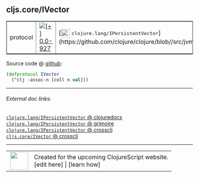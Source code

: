 ## cljs.core/IVector



 <table border="1">
<tr>
<td>protocol</td>
<td><a href="https://github.com/cljsinfo/cljs-api-docs/tree/0.0-927"><img valign="middle" alt="[+] 0.0-927" title="Added in 0.0-927" src="https://img.shields.io/badge/+-0.0--927-lightgrey.svg"></a> </td>
<td>
[<img height="24px" valign="middle" src="http://i.imgur.com/1GjPKvB.png"> <samp>clojure.lang/IPersistentVector</samp>](https://github.com/clojure/clojure/blob//src/jvm/clojure/lang/IPersistentVector.java)
</td>
</tr>
</table>









Source code @ [github](https://github.com/clojure/clojurescript/blob/r2760/src/cljs/cljs/core.cljs#L305-L306):

```clj
(defprotocol IVector
  (^clj -assoc-n [coll n val]))
```

<!--
Repo - tag - source tree - lines:

 <pre>
clojurescript @ r2760
└── src
    └── cljs
        └── cljs
            └── <ins>[core.cljs:305-306](https://github.com/clojure/clojurescript/blob/r2760/src/cljs/cljs/core.cljs#L305-L306)</ins>
</pre>

-->

---



###### External doc links:

[`clojure.lang/IPersistentVector` @ clojuredocs](http://clojuredocs.org/clojure.lang/IPersistentVector)<br>
[`clojure.lang/IPersistentVector` @ grimoire](http://conj.io/store/v1/org.clojure/clojure/1.7.0-beta3/clj/clojure.lang/IPersistentVector/)<br>
[`clojure.lang/IPersistentVector` @ crossclj](http://crossclj.info/fun/clojure.lang/IPersistentVector.html)<br>
[`cljs.core/IVector` @ crossclj](http://crossclj.info/fun/cljs.core.cljs/IVector.html)<br>

---

 <table>
<tr><td>
<img valign="middle" align="right" width="48px" src="http://i.imgur.com/Hi20huC.png">
</td><td>
Created for the upcoming ClojureScript website.<br>
[edit here] | [learn how]
</td></tr></table>

[edit here]:https://github.com/cljsinfo/cljs-api-docs/blob/master/cljsdoc/cljs.core/IVector.cljsdoc
[learn how]:https://github.com/cljsinfo/cljs-api-docs/wiki/cljsdoc-files

<!--

This information was too distracting to show to readers, but I'll leave it
commented here since it is helpful to:

- pretty-print the data used to generate this document
- and show how to retrieve that data



The API data for this symbol:

```clj
{:ns "cljs.core",
 :name "IVector",
 :history [["+" "0.0-927"]],
 :type "protocol",
 :full-name-encode "cljs.core/IVector",
 :source {:code "(defprotocol IVector\n  (^clj -assoc-n [coll n val]))",
          :title "Source code",
          :repo "clojurescript",
          :tag "r2760",
          :filename "src/cljs/cljs/core.cljs",
          :lines [305 306]},
 :methods [{:name "-assoc-n",
            :signature ["[coll n val]"],
            :docstring nil}],
 :full-name "cljs.core/IVector",
 :clj-symbol "clojure.lang/IPersistentVector"}

```

Retrieve the API data for this symbol:

```clj
;; from Clojure REPL
(require '[clojure.edn :as edn])
(-> (slurp "https://raw.githubusercontent.com/cljsinfo/cljs-api-docs/catalog/cljs-api.edn")
    (edn/read-string)
    (get-in [:symbols "cljs.core/IVector"]))
```

-->
